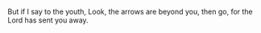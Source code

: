 But if I say to the youth, Look, the arrows are beyond you, then go, for the Lord has sent you away.

